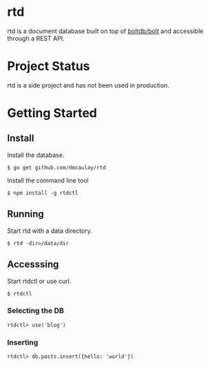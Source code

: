 # rtd

rtd is a document database built on top of [boltdb/bolt](https://github.com/boltdb/bolt) and accessible through a REST API.

# Project Status

rtd is a side project and has not been used in production.

# Getting Started

## Install

Install the database.

```
$ go get github.com/dmcaulay/rtd
```

Install the command line tool

```
$ npm install -g rtdctl
```

## Running

Start rtd with a data directory.

```
$ rtd -dir=/data/dir
```

## Accesssing

Start rtdctl or use curl.

```
$ rtdctl
```

### Selecting the DB

```
rtdctl> use('blog')
```

### Inserting

```
rtdctl> db.posts.insert({hello: 'world'})
```
